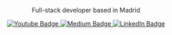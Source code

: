 <!--
**devlinmorrow/devlinmorrow** is a ✨ _special_ ✨ repository because its `README.md` (this file) appears on your GitHub profile.

Here are some ideas to get you started:

- 🔭 I’m currently working on ...
- 🌱 I’m currently learning ...
- 🤔 I’m looking for help with ...
- 💬 Ask me about ...
- 📫 How to reach me: ...
- 😄 Pronouns: ...
- ⚡ Fun fact: ...
-->

<p align="center">Full-stack developer based in Madrid</p>
<div id="badges" align="center">
    <a href="https://www.youtube.com/watch?v=F9EgdJNnAeA&t=1s&ab_channel=8thLight%2CInc.">
        <img src="https://img.shields.io/badge/YouTube-red?style=for-the-badge&logo=youtube&logoColor=white"
             alt="Youtube Badge"/>
    </a>
    <a href="https://www.youtube.com/watch?v=F9EgdJNnAeA&t=1s&ab_channel=8thLight%2CInc.">
        <img src="https://img.shields.io/badge/Medium-lightgrey?style=for-the-badge&logo=medium&logoColor=white"
             alt="Medium Badge"/>
    </a>
    <a href="https://www.linkedin.com/in/devlin-glasman-0a353b5a/">
        <img src="https://img.shields.io/badge/LinkedIn-blue?style=for-the-badge&logo=linkedin&logoColor=white"
             alt="LinkedIn Badge"/>
    </a>
</div>


